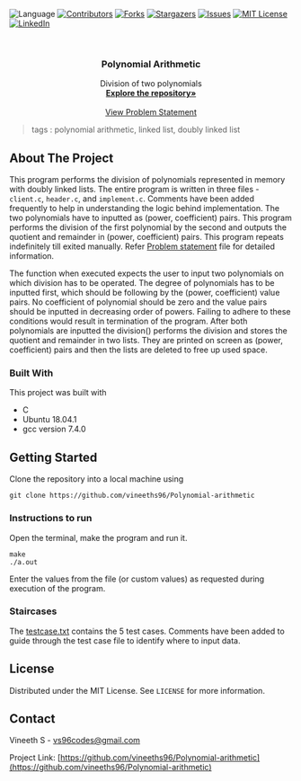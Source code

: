  ![Language](https://img.shields.io/badge/language-C-blue) [![Contributors][contributors-shield]][contributors-url] [![Forks][forks-shield]][forks-url] [![Stargazers][stars-shield]][stars-url] [![Issues][issues-shield]][issues-url] [![MIT License][license-shield]][license-url] [![LinkedIn][linkedin-shield]][linkedin-url]

<!-- PROJECT LOGO -->
<br />

<p align="center">
  <h3 align="center">Polynomial Arithmetic</h3>
  <p align="center">
    Division of two polynomials 
    <br />
    <a href=https://github.com/vineeths96/Polynomial-arithmetic><strong>Explore the repository»</strong></a>
    <br />
    <br />
    <a href=https://github.com/vineeths96/Polynomial-arithmetic/blob/master/Problem%20Statement.pdf>View Problem Statement</a>
    </p>





</p>

> tags : polynomial arithmetic, linked list, doubly linked list



<!-- ABOUT THE PROJECT -->

## About The Project

This program performs the division of polynomials represented in memory with doubly linked lists. The entire program is written in three files - `client.c`, `header.c`, and `implement.c`. Comments have been added frequently to help in understanding the logic behind implementation. The two polynomials have to inputted as (power, coefficient) pairs. This program performs the division of the first polynomial by the second and outputs the quotient and remainder in (power, coefficient) pairs. This program repeats indefinitely till exited manually. Refer [Problem statement](./Problem%20Statement.pdf) file for detailed information.

The function when executed expects the user to input two polynomials on which division has to be operated. The degree of polynomials has to be inputted first, which should be following by the (power, coefficient) value pairs. No coefficient of polynomial should be zero and the value pairs should be inputted in decreasing order of powers. Failing to adhere to these conditions would result in termination of the program. After both polynomials are inputted the division() performs the division and stores the quotient and remainder in two lists. They are printed on screen as (power, coefficient) pairs and then the lists are deleted to free up used space. 

### Built With
This project was built with 

* C
* Ubuntu 18.04.1 
* gcc version 7.4.0



<!-- GETTING STARTED -->

## Getting Started

Clone the repository into a local machine using

```shell
git clone https://github.com/vineeths96/Polynomial-arithmetic
```

### Instructions to run

Open the terminal, make the program and run it. 

```shell
make
./a.out
```

Enter the values from the file (or custom values) as requested during execution of the program.

### Staircases

The [testcase.txt](./testcase.txt) contains the 5 test cases. Comments have been added to guide through the test case file to identify where to input data.



<!-- LICENSE -->

## License

Distributed under the MIT License. See `LICENSE` for more information.



<!-- CONTACT -->
## Contact

Vineeth S - vs96codes@gmail.com

Project Link: [https://github.com/vineeths96/Polynomial-arithmetic](https://github.com/vineeths96/Polynomial-arithmetic)




<!-- MARKDOWN LINKS & IMAGES -->
<!-- https://www.markdownguide.org/basic-syntax/#reference-style-links -->

[contributors-shield]: https://img.shields.io/github/contributors/vineeths96/Polynomial-arithmetic.svg?style=flat-square
[contributors-url]: https://github.com/vineeths96/Polynomial-arithmetic/graphs/contributors
[forks-shield]: https://img.shields.io/github/forks/vineeths96/Polynomial-arithmetic.svg?style=flat-square
[forks-url]: https://github.com/vineeths96/Polynomial-arithmetic/network/members
[stars-shield]: https://img.shields.io/github/stars/vineeths96/Polynomial-arithmetic.svg?style=flat-square
[stars-url]: https://github.com/vineeths96/Polynomial-arithmetic/stargazers
[issues-shield]: https://img.shields.io/github/issues/vineeths96/Polynomial-arithmetic.svg?style=flat-square
[issues-url]: https://github.com/vineeths96/Polynomial-arithmetic/issues
[license-shield]: https://img.shields.io/badge/License-MIT-yellow.svg
[license-url]: https://github.com/vineeths96/Polynomial-arithmetic/blob/master/LICENSE
[linkedin-shield]: https://img.shields.io/badge/-LinkedIn-black.svg?style=flat-square&logo=linkedin&colorB=555
[linkedin-url]: https://linkedin.com/in/vineeths

